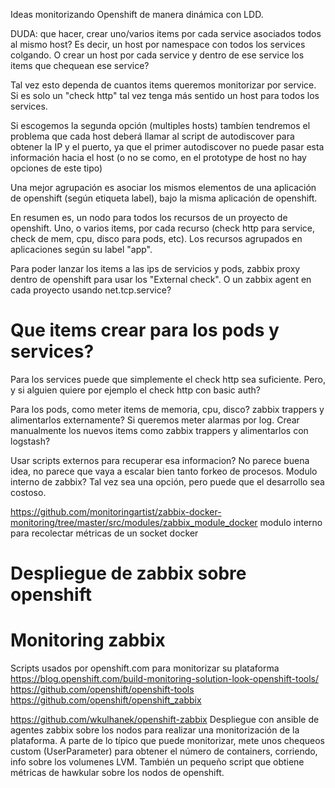 Ideas monitorizando Openshift de manera dinámica con LDD.

DUDA: que hacer, crear uno/varios items por cada service asociados todos al mismo host? Es decir, un host por namespace con todos los services colgando.
O crear un host por cada service y dentro de ese service los items que chequean ese service?

Tal vez esto dependa de cuantos items queremos monitorizar por service.
Si es solo un "check http" tal vez tenga más sentido un host para todos los services.

Si escogemos la segunda opción (multiples hosts) tambíen tendremos el problema que cada host deberá llamar al script de autodiscover para obtener la IP y el puerto, ya que el primer autodiscover no puede pasar esta información hacia el host (o no se como, en el prototype de host no hay opciones de este tipo)


Una mejor agrupación es asociar los mismos elementos de una aplicación de openshift (según etiqueta label), bajo la misma aplicación de openshift.

En resumen es, un nodo para todos los recursos de un proyecto de openshift.
Uno, o varios items, por cada recurso (check http para service, check de mem, cpu, disco para pods, etc).
Los recursos agrupados en aplicaciones según su label "app".


Para poder lanzar los items a las ips de servicios y pods, zabbix proxy dentro de openshift para usar los "External check".
O un zabbix agent en cada proyecto usando net.tcp.service?



# Que items crear para los pods y services?

Para los services puede que simplemente el check http sea suficiente.
Pero, y si alguien quiere por ejemplo el check http con basic auth?

Para los pods, como meter items de memoria, cpu, disco?
zabbix trappers y alimentarlos externamente?
Si queremos meter alarmas por log. Crear manualmente los nuevos items como zabbix trappers y alimentarlos con logstash?

Usar scripts externos para recuperar esa informacion? No parece buena idea, no parece que vaya a escalar bien tanto forkeo de procesos.
Modulo interno de zabbix? Tal vez sea una opción, pero puede que el desarrollo sea costoso.

https://github.com/monitoringartist/zabbix-docker-monitoring/tree/master/src/modules/zabbix_module_docker
modulo interno para recolectar métricas de un socket docker




# Despliegue de zabbix sobre openshift



# Monitoring zabbix
Scripts usados por openshift.com para monitorizar su plataforma
https://blog.openshift.com/build-monitoring-solution-look-openshift-tools/
https://github.com/openshift/openshift-tools
https://github.com/openshift/openshift_zabbix


https://github.com/wkulhanek/openshift-zabbix
Despliegue con ansible de agentes zabbix sobre los nodos para realizar una monitorización de la plataforma.
A parte de lo típico que puede monitorizar, mete unos chequeos custom (UserParameter) para obtener el número de containers, corriendo, info sobre los volumenes LVM.
También un pequeño script que obtiene métricas de hawkular sobre los nodos de openshift.
